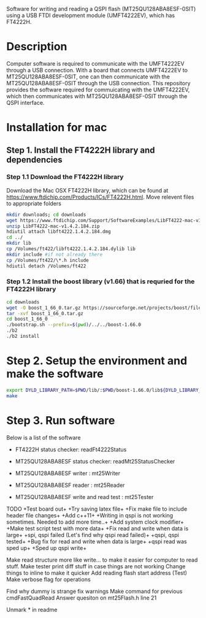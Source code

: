 Software for writing and reading a QSPI flash (MT25QU128ABA8ESF-0SIT) using
a USB FTDI development module (UMFT4222EV), which has FT4222H.

# Description

Computer software is required to communicate with the UMFT4222EV 
through a USB connection. With a board that connects UMFT4222EV 
to MT25QU128ABA8ESF-0SIT, one can then communicate with the MT25QU128ABA8ESF-0SIT
through the USB connection.
This repository provides the software required for commuicating with the UMFT4222EV,
which then communicates with MT25QU128ABA8ESF-0SIT through the QSPI interface.

# Installation for mac

## Step 1. Install the FT4222H library and dependencies

### Step 1.1 Download the FT4222H library

Download the Mac OSX FT4222H library, which can be 
found at https://www.ftdichip.com/Products/ICs/FT4222H.html. 
Move relevent files to appropriate folders

~~~~bash
mkdir downloads; cd downloads
wget https://www.ftdichip.com/Support/SoftwareExamples/LibFT4222-mac-v1.4.2.184.zip
unzip LibFT4222-mac-v1.4.2.184.zip
hdiutil attach libft4222.1.4.2.184.dmg
cd ../
mkdir lib
cp /Volumes/ft422/libft4222.1.4.2.184.dylib lib
mkdir include #if not already there
cp /Volumes/ft422/\*.h include
hdiutil detach /Volumes/ft422
~~~~

### Step 1.2 Install the boost library (v1.66) that is requried for the FT4222H library

~~~~bash
cd downloads
wget -O boost_1_66_0.tar.gz https://sourceforge.net/projects/boost/files/boost/1.66.0/boost_1_66_0.tar.gz/download
tar -xvf boost_1_66_0.tar.gz
cd boost_1_66_0
./bootstrap.sh --prefix=$(pwd)/../../boost-1.66.0
./b2
./b2 install
~~~~

# Step 2. Setup the environment and make the software

~~~~bash
export DYLD_LIBRARY_PATH=$PWD/lib/:$PWD/boost-1.66.0/lib${DYLD_LIBRARY_PATH:+:${DYLD_LIBRARY_PATH}}
make
~~~~

# Step 3. Run software

Below is a list of the software
- FT4222H status checker: readFt4222Status
- MT25QU128ABA8ESF status checker: readMt25StatusChecker

- MT25QU128ABA8ESF writer : mt25Writer
- MT25QU128ABA8ESF reader : mt25Reader
- MT25QU128ABA8ESF write and read test : mt25Tester

TODO
+Test board out+
+Try saving latex file+
+Fix make file to include header file changes+
+Add c++11+
+Writing in qspi is not working sometimes. Needed to add more time..+
+Add system clock modifier+
+Make test script test with more data+
+Fix read and write when data is large+
+spi, qspi failed (Let's find why qspi read failed)+
+qspi, qspi tested+
+Bug fix for read and write when data is large+
+qspi read was sped up+
+Sped up qspi write+


Make read structure more like write... to make it easier for computer to read stuff.
Make tester print diff stuff in case things are not working
Change things to inline to make it quicker
Add reading flash start address (Test)
Make verbose flag for operations


Find why dummy is strange
fix warnings
Make command for previous cmdFastQuadRead
Answer quesiton on mt25Flash.h line 21

Unmark * in readme
